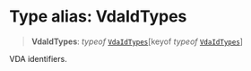 # Type alias: VdaIdTypes

> **VdaIdTypes**: *typeof* [`VdaIdTypes`](../variables/VdaIdTypes.md)\[keyof *typeof* [`VdaIdTypes`](../variables/VdaIdTypes.md)\]

VDA identifiers.
